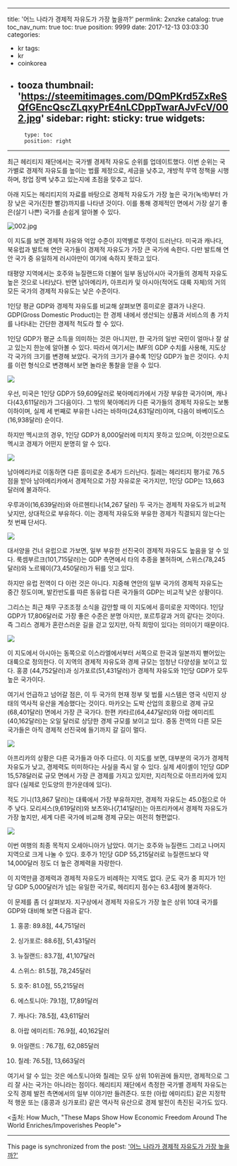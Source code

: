 
---
title: '어느 나라가 경제적 자유도가 가장 높을까?'
permlink: 2xnzke
catalog: true
toc_nav_num: true
toc: true
position: 9999
date: 2017-12-13 03:03:30
categories:
- kr
tags:
- kr
- coinkorea
- tooza
thumbnail: 'https://steemitimages.com/DQmPKrd5ZxReSQfGEncQscZLqxyPrE4nLCDppTwarAJvFcV/002.jpg'
sidebar:
    right:
        sticky: true
widgets:
    -
        type: toc
        position: right
---


최근 헤리티지 재단에서는 국가별 경제적 자유도 순위를 업데이트했다. 이번 순위는 국가별로 경제적 자유도를 높이는 법률 제정으로, 세금을 낮추고, 개방적 무역 정책을 시행하며, 창업 장벽 낮추고 있는지에 초점을 맞추고 있다. 
  
아래 지도는 헤리티지의 자료를 바탕으로 경제적 자유도가 가장 높은 국가(녹색)부터 가장 낮은 국가(진한 빨강)까지를 나타낸 것이다. 이를 통해 경제적인 면에서 가장 살기 좋은(살기 나쁜) 국가를 손쉽게 알아볼 수 있다.

![002.jpg](https://steemitimages.com/DQmPKrd5ZxReSQfGEncQscZLqxyPrE4nLCDppTwarAJvFcV/002.jpg)

이 지도를 보면 경제적 자유와 억압 수준이 지역별로 뚜렷이 드러난다. 미국과 캐나다, 북유럽과 발트해 연안 국가들이 경제적 자유도가 가장 큰 국가에 속한다. 다만 발트해 연안 국가 중 유일하게 러시아만이 여기에 속하지 못하고 있다.
  
태평양 지역에서는 호주와 뉴질랜드와 더불어 일부 동남아시아 국가들의 경제적 자유도 높은 것으로 나타났다. 반면 남아메리카, 아프리카 및 아시아(적어도 대륙 자체)의 거의 모든 국가의 경제적 자유도는 낮은 수준이다.
  
1인당 평균 GDP와 경제적 자유도를 비교해 살펴보면 흥미로운 결과가 나온다. GDP(Gross Domestic Product)는 한 경제 내에서 생산되는 상품과 서비스의 총 가치를 나타내는 간단한 경제적 척도라 할 수 있다. 
  
1인당 GDP가 평균 소득을 의미하는 것은 아니지만, 한 국가의 일반 국민이 얼마나 잘 살고 있는지 한눈에 알아볼 수 있다. 따라서 여기서는 IMF의 GDP 수치를 사용해, 지도상 각 국가의 크기를 변경해 보았다. 국가의 크기가 클수록 1인당 GDP가 높은 것이다. 수치를 이런 형식으로 변경해서 보면 놀라운 통찰을 얻을 수 있다.
  
![](https://steemitimages.com/DQmcNVDmSojQMvu7vMfrxaFdHB28kWpyXtFujUU5PxpY9k5/image.png)

우선, 미국은 1인당 GDP가 59,609달러로 북아메리카에서 가장 부유한 국가이며, 캐나다(43,611달러)가 그다음이다. 그 밖의 북아메리카 다른 국가들의 경제적 자유도는 보통 이하이며, 실제 세 번째로 부유한 나라는 바하마(24,631달러)이며, 다음이 바베이도스(16,938달러) 순이다. 
  
하지만 멕시코의 경우, 1인당 GDP가 8,000달러에 미치지 못하고 있으며, 이것만으로도 멕시코 경제가 어떤지 분명히 알 수 있다.
  
![](https://steemitimages.com/DQmREzSyP9vVHcVpvuWjSUJX6zQFrV612uRGBNdrugs2rq9/image.png)

남아메리카로 이동하면 다른 흥미로운 추세가 드러난다. 칠레는 헤리티지 평가로 76.5점을 받아 남아메리카에서 경제적으로 가장 자유로운 국가지만, 1인당 GDP는 13,663달러에 불과하다. 
  
우루과이(16,639달러)와 아르헨티나(14,267 달러) 두 국가는 경제적 자유도가 비교적 낮지만, 상대적으로 부유하다. 이는 경제적 자유도와 부유한 경제가 직결되지 않는다는 첫 번째 단서다. 

![](https://steemitimages.com/DQmc38E3LgX9sSBrgoeJozMBHsz1gK6AYLobdvdtGpxNQL2/image.png)

대서양을 건너 유럽으로 가보면, 일부 부유한 선진국이 경제적 자유도도 높음을 알 수 있다. 룩셈부르크(101,715달러)는 GDP 측면에서 타의 추종을 불허하며, 스위스(78,245달러)와 노르웨이(73,450달러)가 뒤를 잇고 있다. 
  
하지만 유럽 전역이 다 이런 것은 아니다. 지중해 연안의 일부 국가의 경제적 자유도는 중간 정도이며, 발칸반도를 따른 동유럽 다른 국가들의 GDP는 비교적 낮은 상황이다. 
  
그리스는 최근 채무 구조조정 소식을 감안할 때 이 지도에서 흥미로운 지역이다. 1인당 GDP가 17,806달러로 가장 좋은 수준은 분명 아지만, 포르투갈과 거의 같다는 것이다. 즉 그리스 경제가 혼란스러운 길을 걷고 있지만, 아직 희망이 있다는 의미이기 때문이다. 
 
![](https://steemitimages.com/DQmcvFsnJQoKd5iWzNNpj4B45SuypkXz3T6cePT89mkLEsj/image.png)

이 지도에서 아시아는 동쪽으로 이스라엘에서부터 서쪽으로 한국과 일본까지 뻗어있는 대륙으로 정의한다. 이 지역의 경제적 자유도와 경제 규모는 엄청난 다양성을 보이고 있다. 홍콩 (44,752달러)과 싱가포르(51,431달러)가 경제적 자유도와 1인당 GDP가 모두 높은 국가이다. 
  
여기서 언급하고 넘어갈 점은, 이 두 국가의 현재 정부 및 법률 시스템은 영국 식민지 상태의 역사적 유산을 계승했다는 것이다. 마카오는 도박 산업의 호황으로 경제 규모(68,401달러) 면에서 가장 큰 국가다. 한편 카타르(64,447달러)와 아랍 에미리트(40,162달러)는 오일 달러로 상당한 경제 규모를 보이고 있다. 중동 전역의 다른 모든 국가들은 아직 ​​경제적 선진국에 들기까지 갈 길이 멀다.

![](https://steemitimages.com/DQmce32PmDWoSwEQ6YHfD4q9D7t7xX2wPiSCtnL7t38rJoT/image.png)
  
아프리카의 상황은 다른 국가들과 아주 다르다. 이 지도를 보면, 대부분의 국가가 경제적 자유도가 낮고, 경제력도 미미하다는 사실을 즉시 알 수 있다. 실제 세이셸이 1인당 GDP 15,578달러로 규모 면에서 가장 큰 경제를 가지고 있지만, 지리적으로 아프리카에 있지 않다 (실제로 인도양의 한가운데에 있다). 
  
적도 기니(13,867 달러)는 대륙에서 가장 부유하지만, 경제적 자유도는 45.0점으로 아주 낮다. 모리셔스(9,619달러)와 보츠와나(7,141달러)는 아프리카에서 경제적 자유도가 가장 높지만, 세계 다른 국가에 비교해 경제 규모는 여전히 형편없다.

![](https://steemitimages.com/DQmag4wQ2JTpRCMnWhqF2cGoRiW2Hd6a1NV1QdgVotQnCEH/image.png)
  
이번 여행의 최종 목적지 오세아니아가 남았다. 여기는 호주와 뉴질랜드 그리고 나머지 지역으로 크게 나눌 수 있다. 호주가 1인당 GDP 55,215달러로 뉴질랜드보다 약 14,000달러 정도 더 높은 경제력을 자랑한다. 
  
이 지역만큼 경제력과 경제적 자유도가 비례하는 지역도 없다. 군도 국가 중 피지가 1인당 GDP 5,000달러가 넘는 유일한 국가로, 헤리티지 점수는 63.4점에 불과하다.
  
이 문제를 좀 더 살펴보자. 지구상에서 경제적 자유도가 가장 높은 상위 10대 국가를 GDP와 대비해 보면 다음과 같다. 
  
1. 홍콩: 89.8점, 44,751달러
  
2. 싱가포르: 88.6점, 51,431달러
  
3. 뉴질랜드: 83.7점, 41,107달러
  
4. 스위스: 81.5점, 78,245달러
  
5. 호주: 81.0점, 55,215달러
  
6. 에스토니아: 79.1점, 17,891달러
  
7. 캐나다: 78.5점, 43,611달러
  
8. 아랍 에미리트: 76.9점, 40,162달러
  
9. 아일랜드 : 76.7점, 62,085달러
  
10. 칠레: 76.5점, 13,663달러
  
여기서 알 수 있는 것은 에스토니아와 칠레는 모두 상위 10위권에 들지만, 경제적으로 그리 잘 사는 국가는 아니라는 점이다. 헤리티지 재단에서 측정한 국가별 경제적 자유도는 오직 경제 발전 측면에서의 일부 이야기만 들려준다. 또한 (아랍 에미리트) 같은 지정학적 행운 또는 (홍콩과 싱가포르) 같은 역사적 유산으로 경제 발전이 촉진된 국가도 있다.
  
<출처: How Much, "These Maps Show How Economic Freedom Around The World Enriches/Impoverishes People">

- - -

This page is synchronized from the post: ['어느 나라가 경제적 자유도가 가장 높을까?'](https://steemit.com/@pius.pius/2xnzke)

